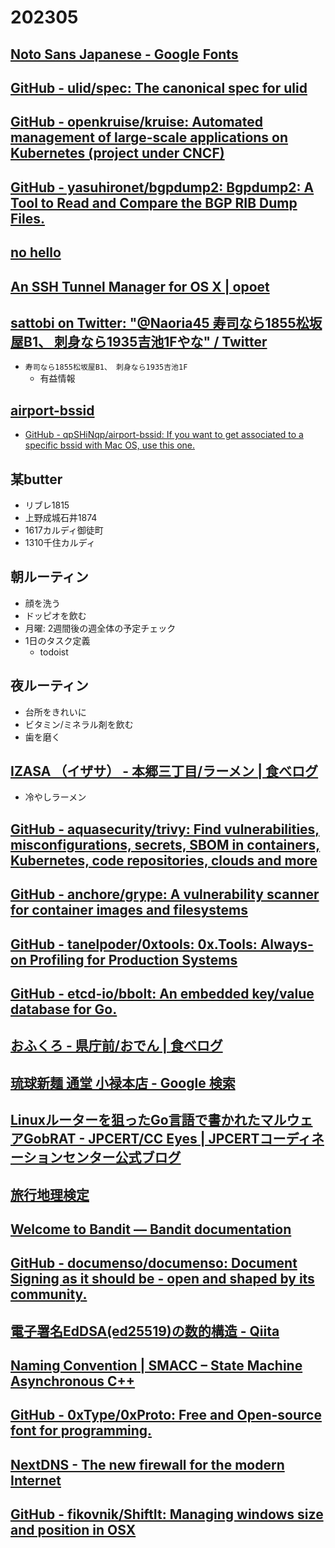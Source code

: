 # 202305

## [Noto Sans Japanese - Google Fonts](https://fonts.google.com/noto/specimen/Noto+Sans+JP)

## [GitHub - ulid/spec: The canonical spec for ulid](https://github.com/ulid/spec)

## [GitHub - openkruise/kruise: Automated management of large-scale applications on Kubernetes (project under CNCF)](https://github.com/openkruise/kruise)

## [GitHub - yasuhironet/bgpdump2: Bgpdump2: A Tool to Read and Compare the BGP RIB Dump Files.](https://github.com/yasuhironet/bgpdump2)

## [no hello](https://nohello.net/)

## [An SSH Tunnel Manager for OS X | opoet](https://www.opoet.com/pyro/index.php)

## [sattobi on Twitter: "@Naoria45 寿司なら1855松坂屋B1、 刺身なら1935吉池1Fやな" / Twitter](https://twitter.com/sattobi_c/status/1657670317870022656)
- `寿司なら1855松坂屋B1、 刺身なら1935吉池1F`
  - 有益情報

## [airport-bssid](https://qpshinqp.github.io/airport-bssid/)
- [GitHub - qpSHiNqp/airport-bssid: If you want to get associated to a specific bssid with Mac OS, use this one.](https://github.com/qpSHiNqp/airport-bssid)

## 某butter
- リブレ1815
- 上野成城石井1874
- 1617カルディ御徒町
- 1310千住カルディ

## 朝ルーティン
- 顔を洗う
- ドッピオを飲む
- 月曜: 2週間後の週全体の予定チェック
- 1日のタスク定義
  - todoist

## 夜ルーティン
- 台所をきれいに
- ビタミン/ミネラル剤を飲む
- 歯を磨く

## [IZASA （イザサ） - 本郷三丁目/ラーメン | 食べログ](https://tabelog.com/tokyo/A1310/A131004/13161177/)
- 冷やしラーメン

## [GitHub - aquasecurity/trivy: Find vulnerabilities, misconfigurations, secrets, SBOM in containers, Kubernetes, code repositories, clouds and more](https://github.com/aquasecurity/trivy)

## [GitHub - anchore/grype: A vulnerability scanner for container images and filesystems](https://github.com/anchore/grype)

## [GitHub - tanelpoder/0xtools: 0x.Tools: Always-on Profiling for Production Systems](https://github.com/tanelpoder/0xtools)

## [GitHub - etcd-io/bbolt: An embedded key/value database for Go.](https://github.com/etcd-io/bbolt)

## [おふくろ - 県庁前/おでん | 食べログ](https://tabelog.com/okinawa/A4701/A470101/47001031/)

## [琉球新麺 通堂 小禄本店 - Google 検索](https://www.google.com/search?sxsrf=APwXEdd6Ax3Z1Ij49VCFDqjznd7LRrIY4g:1685101702084&q=%E7%90%89%E7%90%83%E6%96%B0%E9%BA%BA+%E9%80%9A%E5%A0%82+%E5%B0%8F%E7%A6%84%E6%9C%AC%E5%BA%97&ludocid=15757916158495058018&gsas=1&client=ms-android-google&lsig=AB86z5UuJwnfHefWTITfabW9jtiD&kgs=212fb7c29036e417&shndl=-1&source=sh/x/kp/local/2)

## [Linuxルーターを狙ったGo言語で書かれたマルウェアGobRAT - JPCERT/CC Eyes | JPCERTコーディネーションセンター公式ブログ](https://blogs.jpcert.or.jp/ja/2023/05/gobrat.html)

## [旅行地理検定](https://www.chirikentei.jp/)

## [Welcome to Bandit — Bandit  documentation](https://bandit.readthedocs.io)

## [GitHub - documenso/documenso: Document Signing as it should be - open and shaped by its community.](https://github.com/documenso/documenso)

## [電子署名EdDSA(ed25519)の数的構造 - Qiita](https://qiita.com/angel_p_57/items/a1dc4e9c0b18a23c5242)

## [Naming Convention | SMACC – State Machine Asynchronous C++](https://smacc.dev/naming-convention/)

## [GitHub - 0xType/0xProto: Free and Open-source font for programming.](https://github.com/0xType/0xProto)

## [NextDNS - The new firewall for the modern Internet](https://nextdns.io/)

## [GitHub - fikovnik/ShiftIt: Managing windows size and position in OSX](https://github.com/fikovnik/ShiftIt)
